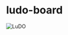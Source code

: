 # ludo-board

![LuDO](https://user-images.githubusercontent.com/78583334/112666996-c364fc00-8e82-11eb-8ad3-f96a81a3818f.png)
